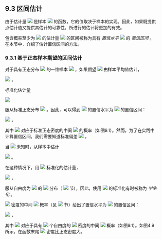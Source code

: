 ## 9.3 区间估计


由于估计量 <img src="http://latex.codecogs.com/gif.latex?\hat{\theta}" style="border:none;"> 是样本 <img src="http://latex.codecogs.com/gif.latex?\mathfrak{D}=\left\{x_i\right\}_{i=1}^{n}" style="border:none;"> 的函数，它的值取决于样本的实现。因此，如果既提供点估计值又提供其估计的可靠性，所进行的估计将更加的有效。  

包含概率至少为 <img src="http://latex.codecogs.com/gif.latex?1-\alpha" style="border:none;"> 的估计量 <img src="http://latex.codecogs.com/gif.latex?\hat{\theta}" style="border:none;"> 的区间被称为具有 *置信水平*  <img src="http://latex.codecogs.com/gif.latex?1-\alpha" style="border:none;"> 的 *置信区间* 。 在本节中，介绍了估计置信区间的方法。

### 9.3.1 基于正态样本期望的区间估计

对于具有正态分布 <img src="http://latex.codecogs.com/gif.latex?N(\mu,\sigma^{2})" style="border:none;"> 的一维样本 <img src="http://latex.codecogs.com/gif.latex?x_1,\cdots,x_n" style="border:none;"> ，如果期望 <img src="http://latex.codecogs.com/gif.latex?\mu" style="border:none;"> 由样本平均值估计，  

<img src="http://latex.codecogs.com/gif.latex?\hat{\mu}=\frac{1}{n}\sum_{i=1}^{n}x_i" style="border:none;"> ，  

标准化估计量  

<img src="http://latex.codecogs.com/gif.latex?z=\frac{\hat{\mu}-\mu}{\frac{\sigma}{\sqrt{n}}}" style="border:none;">   

服从标准正态分布 <img src="http://latex.codecogs.com/gif.latex?N(0,1)" style="border:none;"> 。因此，可以得到 <img src="http://latex.codecogs.com/gif.latex?\hat{\mu}" style="border:none;"> 的置信水平为 <img src="http://latex.codecogs.com/gif.latex?1-\alpha" style="border:none;"> 的置信区间：  

<img src="http://latex.codecogs.com/gif.latex?\left[\hat{\mu}-\frac{\sigma}{\sqrt{n}}z_{\frac{\alpha}{2}},\hat{\mu}+\frac{\sigma}{\sqrt{n}}z_{\frac{\alpha}{2}}\right]" style="border:none;"> ，  

其中 <img src="http://latex.codecogs.com/gif.latex?[-z_{\frac{\alpha}{2}},+z_{\frac{\alpha}{2}}]" style="border:none;"> 对应于标准正态密度的中间 <img src="http://latex.codecogs.com/gif.latex?1-\alpha" style="border:none;"> 的概率（如图9.1）。然而，为了在实践中计算置信区间，我们需要知道标准偏差 <img src="http://latex.codecogs.com/gif.latex?\sigma" style="border:none;"> 。  

当 <img src="http://latex.codecogs.com/gif.latex?\sigma" style="border:none;"> 未知时，从样本中估计  

<img src="http://latex.codecogs.com/gif.latex?\hat{\sigma}=\sqrt{\frac{1}{n-1}\sum_{i=1}^{n}(x_i-\hat{\mu})^{2}}" style="border:none;"> 。  

在这种情况下，用 <img src="http://latex.codecogs.com/gif.latex?\hat{\sigma}" style="border:none;"> 标准化的估计量，  

<img src="http://latex.codecogs.com/gif.latex?t=\frac{\hat{\mu}-\mu}{\frac{\hat{\sigma}}{\sqrt{n}}}" style="border:none;"> ，  

服从自由度为 <img src="http://latex.codecogs.com/gif.latex?n-1" style="border:none;"> 的 <img src="http://latex.codecogs.com/gif.latex?t" style="border:none;"> 分布（ <img src="http://latex.codecogs.com/gif.latex?4.6" style="border:none;"> 节）。因此，使用 <img src="http://latex.codecogs.com/gif.latex?\hat{\sigma}" style="border:none;"> 的标准化有时被称为 *学生化* 。  

 <img src="http://latex.codecogs.com/gif.latex?t" style="border:none;"> 密度的中间 <img src="http://latex.codecogs.com/gif.latex?1-\alpha" style="border:none;"> 概率（见 <img src="http://latex.codecogs.com/gif.latex?4.6" style="border:none;"> 节）给出了置信水平为 <img src="http://latex.codecogs.com/gif.latex?1-\alpha" style="border:none;"> 的置信区间：  
 
 <img src="http://latex.codecogs.com/gif.latex?\left[\hat{\mu}-\frac{\hat{\sigma}}{\sqrt{n}}t_{\frac{\alpha}{2}},\hat{\mu}+\frac{\hat{\sigma}}{\sqrt{n}}t_{\frac{\alpha}{2}}\right]" style="border:none;"> ，  
 
 其中 <img src="http://latex.codecogs.com/gif.latex?[-t_{\frac{\alpha}{2}},+t_{\frac{\alpha}{2}}]" style="border:none;"> 对应于具有 <img src="http://latex.codecogs.com/gif.latex?n-1" style="border:none;"> 个自由度的 <img src="http://latex.codecogs.com/gif.latex?t" style="border:none;"> 密度的中间 <img src="http://latex.codecogs.com/gif.latex?1-\alpha" style="border:none;"> 概率（如图9.1）。如图4.9所示，在函数末尾 <img src="http://latex.codecogs.com/gif.latex?t" style="border:none;"> 密度比正态密度大。


